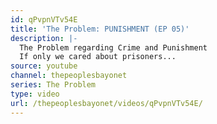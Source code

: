 ```yaml
---
id: qPvpnVTv54E
title: 'The Problem: PUNISHMENT (EP 05)'
description: |-
  The Problem regarding Crime and Punishment
  If only we cared about prisoners...
source: youtube
channel: thepeoplesbayonet
series: The Problem
type: video
url: /thepeoplesbayonet/videos/qPvpnVTv54E/
---
```

